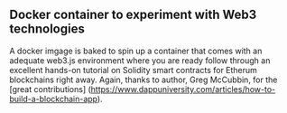 ## Docker container to experiment with Web3 technologies

A docker imgage is baked to spin up a container that comes with an adequate web3.js environment where you are ready follow through an excellent hands-on tutorial on Solidity smart contracts for Etherum blockchains right away. Again, thanks to author, Greg McCubbin, for the [great contributions] (https://www.dappuniversity.com/articles/how-to-build-a-blockchain-app).

